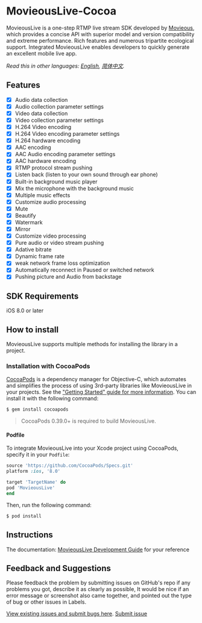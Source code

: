 # MovieousLive-Cocoa

MovieousLive is a one-step RTMP live stream SDK developed by [Movieous](https://movieous.cn/), which provides a concise API with superior model and version compatibility and extreme performance. Rich features and numerous tripartite ecological support. Integrated MovieousLive enables developers to quickly generate an excellent mobile live app.

*Read this in other languages: [English](README.md), [简体中文](README.zh-cn.md).*

## Features

- [x] Audio data collection
- [x] Audio collection parameter settings
- [x] Video data collection
- [x] Video collection parameter settings
- [x] H.264 Video encoding
- [x] H.264 Video encoding parameter settings
- [x] H.264 hardware encoding
- [x] AAC encoding
- [x] AAC Audio encoding parameter settings
- [x] AAC hardware encoding
- [x] RTMP protocol stream pushing
- [x] Listen back (listen to your own sound through ear phone)
- [x] Built-in background music player
- [x] Mix the microphone with the background music
- [x] Multiple music effects
- [x] Customize audio processing
- [x] Mute
- [x] Beautify
- [x] Watermark
- [x] Mirror 
- [x] Customize video processing
- [x] Pure audio or video stream pushing
- [x] Adative bitrate
- [x] Dynamic frame rate
- [x] weak network frame loss optimization
- [x] Automatically reconnect in Paused or switched network 
- [x] Pushing picture and Audio from backstage

## SDK Requirements

iOS 8.0 or later

## How to install
MovieousLive supports multiple methods for installing the library in a project.

### Installation with CocoaPods

[CocoaPods](http://cocoapods.org) is a dependency manager for Objective-C, which automates and simplifies the process of using 3rd-party libraries like MovieousLive in your projects. See the ["Getting Started" guide for more information](https://developer.movieous.cn/#/en-uk/iOS_Live?id=quict-start). You can install it with the following command:

```bash
$ gem install cocoapods
```

> CocoaPods 0.39.0+ is required to build MovieousLive.

#### Podfile

To integrate MovieousLive into your Xcode project using CocoaPods, specify it in your `Podfile`:

```ruby
source 'https://github.com/CocoaPods/Specs.git'
platform :ios, '8.0'

target 'TargetName' do
pod 'MovieousLive'
end
```

Then, run the following command:

```bash
$ pod install
```

## Instructions

The documentation: [MovieousLive Development Guide](https://developer.movieous.cn/#/en-uk/iOS_Live) for your reference

## Feedback and Suggestions

Please feedback the problem by submitting issues on GitHub's repo if any problems you got, describe it as clearly as possible, It would be nice if an error message or screenshot also came together, and pointed out the type of bug or other issues in Labels.

[View existing issues and submit bugs here](https://github.com/movieous-team/MovieousLive-Cocoa-Release/issues).
[Submit issue](https://github.com/movieous-team/MovieousLive-Cocoa-Release/issues/new)